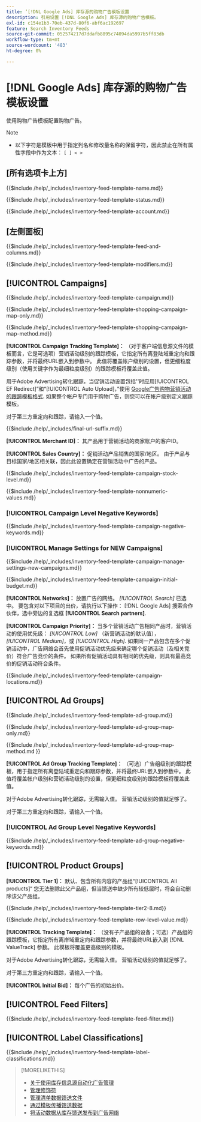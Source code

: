 ```yaml
---
title: ’[!DNL Google Ads] 库存源的购物广告模板设置
description: 引用设置 [!DNL Google Ads] 库存源的购物广告模板。
exl-id: c154e1b3-70eb-437d-80f6-abf6ac192697
feature: Search Inventory Feeds
source-git-commit: 052574217d7ddafb8895c74094da5997b5ff83db
workflow-type: tm+mt
source-wordcount: '483'
ht-degree: 0%

---
```


# [!DNL Google Ads] 库存源的购物广告模板设置

使用购物广告模板配置购物广告。

>[!NOTE]
>
>* 以下字符是模板中用于指定列名和修改量名称的保留字符，因此禁止在所有属性字段中作为文本：  `[ ] < > `

## \[所有选项卡上方\]

<!-- **Template Name:** -->

{{$include /help/_includes/inventory-feed-template-name.md}}

<!-- **Status:** -->

{{$include /help/_includes/inventory-feed-template-status.md}}

<!-- **Account:** -->

{{$include /help/_includes/inventory-feed-template-account.md}}

## \[左侧面板\]

<!-- **[!UICONTROL Feed &amp; Columns]:** -->

{{$include /help/_includes/inventory-feed-template-feed-and-columns.md}}

<!-- **[!UICONTROL Modifiers]:** -->

{{$include /help/_includes/inventory-feed-template-modifiers.md}}

## [!UICONTROL Campaigns]

<!-- **[!UICONTROL Campaign]:** -->

{{$include /help/_includes/inventory-feed-template-campaign.md}}

<!-- **[!UICONTROL Campaign Map Only]:** -->

{{$include /help/_includes/inventory-feed-template-shopping-campaign-map-only.md}}

<!-- **[!UICONTROL Campaign Map Method]:** -->

{{$include /help/_includes/inventory-feed-template-shopping-campaign-map-method.md}}

**[!UICONTROL Campaign Tracking Template]：** （对于客户端信息源文件的模板而言，它是可选项）营销活动级别的跟踪模板，它指定所有离登陆域重定向和跟踪参数，并将最终URL嵌入到参数中。 此值将覆盖帐户级别的设置，但更细粒度级别（使用关键字作为最细粒度级别）的跟踪模板将覆盖此值。

用于Adobe Advertising转化跟踪，当促销活动设置包括&#39;&#39;时应用[!UICONTROL EF Redirect]”和“[!UICONTROL Auto Upload]，”使用 [Google广告购物营销活动的跟踪模板格式](/help/search-social-commerce/tracking/formats-click-tracking-google.md). 如果整个帐户专门用于购物广告，则您可以在帐户级别定义跟踪模板。

对于第三方重定向和跟踪，请输入一个值。

<!-- **[!UICONTROL Campaign Final URL Suffix]:** -->

{{$include /help/_includes/final-url-suffix.md}}

**[!UICONTROL Merchant ID]：** 其产品用于营销活动的商家帐户的客户ID。

**[!UICONTROL Sales Country]：** 促销活动产品销售的国家/地区。 由于产品与目标国家/地区相关联，因此此设置确定在营销活动中广告的产品。

<!-- **[!UICONTROL Stock Level]:** -->

{{$include /help/_includes/inventory-feed-template-campaign-stock-level.md}}

<!-- **[!UICONTROL This column has non-numeric values]:** -->

{{$include /help/_includes/inventory-feed-template-nonnumeric-values.md}}

### [!UICONTROL Campaign Level Negative Keywords]

{{$include /help/_includes/inventory-feed-template-campaign-negative-keywords.md}}

### [!UICONTROL Manage Settings for NEW Campaigns]

<!-- Flag/check box **[!UICONTROL Manage Settings for NEW Campaigns]:** -->

{{$include /help/_includes/inventory-feed-template-campaign-manage-settings-new-campaigns.md}}

<!-- **[!UICONTROL Initial Budget]:** -->

{{$include /help/_includes/inventory-feed-template-campaign-initial-budget.md}}

**[!UICONTROL Networks]：** 放置广告的网络。 *[!UICONTROL Search]* 已选中。 要包含对以下项目的出价，请执行以下操作： [!DNL Google Ads] 搜索合作伙伴，选中旁边的复选框 **[!UICONTROL Search partners]**.

**[!UICONTROL Campaign Priority]：** 当多个营销活动广告相同产品时，营销活动的使用优先级： *[!UICONTROL Low]* （新营销活动的默认值）， *[!UICONTROL Medium]*，或 *[!UICONTROL High]*. 如果同一产品包含在多个促销活动中，广告网络会首先使用促销活动优先级来确定哪个促销活动（及相关竞价）符合广告竞价的条件。 如果所有促销活动具有相同的优先级，则具有最高竞价的促销活动符合条件。

<!-- **[!UICONTROL Locations]:** -->

{{$include /help/_includes/inventory-feed-template-campaign-locations.md}}

## [!UICONTROL Ad Groups]

<!-- **[!UICONTROL Ad Group]:** -->

{{$include /help/_includes/inventory-feed-template-ad-group.md}}

<!-- **[!UICONTROL Map Only]:** -->

{{$include /help/_includes/inventory-feed-template-ad-group-map-only.md}}

<!-- **[!UICONTROL Map Method]:** -->

{{$include /help/_includes/inventory-feed-template-ad-group-map-method.md }}

**[!UICONTROL Ad Group Tracking Template]：** （可选）广告组级别的跟踪模板，用于指定所有离登陆域重定向和跟踪参数，并将最终URL嵌入到参数中。 此值将覆盖帐户级别和营销活动级别的设置，但更细粒度级别的跟踪模板将覆盖此值。

对于Adobe Advertising转化跟踪，无需输入值。 营销活动级别的值就足够了。

对于第三方重定向和跟踪，请输入一个值。

### [!UICONTROL Ad Group Level Negative Keywords]

{{$include /help/_includes/inventory-feed-template-ad-group-negative-keywords.md}}

## [!UICONTROL Product Groups]

**[!UICONTROL Tier 1]：** 默认、包含所有内容的产品组“[!UICONTROL All products]“ 您无法删除此父产品组，但当馈送中缺少所有较低层时，将会自动删除该父产品组。

<!-- **[!UICONTROL Tier 2 - Tier 8]:** -->

{{$include /help/_includes/inventory-feed-template-tier2-8.md}}

<!-- **[!UICONTROL Row Level Value]:** -->

{{$include /help/_includes/inventory-feed-template-row-level-value.md}}

**[!UICONTROL Tracking Template]：** （没有子产品组的设备；可选）产品组的跟踪模板，它指定所有离岸域重定向和跟踪参数，并将最终URL嵌入到 [!DNL ValueTrack] 参数。 此模板将覆盖更高级别的模板。

对于Adobe Advertising转化跟踪，无需输入值。 营销活动级别的值就足够了。

对于第三方重定向和跟踪，请输入一个值。

**[!UICONTROL Initial Bid]：** 每个广告的初始出价。

## [!UICONTROL Feed Filters]

<!-- **\[Feed Filter\]:** -->

{{$include /help/_includes/inventory-feed-template-feed-filter.md}}

## [!UICONTROL Label Classifications]

<!-- **\[Component\] [!UICONTROL Label Classifications] &gt; `[Label Classification and Value`]:** -->

{{$include /help/_includes/inventory-feed-template-label-classifications.md}}

>[!MORELIKETHIS]
>
>* [关于使用库存信息源自动化广告管理](../inventory-feeds-about.md)
>* [管理修饰符](../modifiers-manage.md)
>* [管理清单数据馈送文件](/help/search-social-commerce/campaign-management/inventory-feeds/feed-files-manage.md)
>* [通过模板传播馈送数据](../feed-data-propagate.md)
>* [将活动数据从库存馈送发布到广告网络](../propagated-data-post.md)
